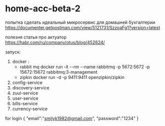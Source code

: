 # home-acc-beta-2
попытка сделать идеальный микросервис для домашней бухгалтерии
https://documenter.getpostman.com/view/5121731/SzzoaFg1?version=latest

полезня статья про актуатор
https://habr.com/ru/company/otus/blog/452624/


запуск:

1. docker : 
    - rabbit mq
docker run -it --rm --name rabbitmq -p 5672:5672 -p 15672:15672 rabbitmq:3-management
    - zipkin
docker run -d -p 9411:9411 openzipkin/zipkin
2. config-service
3. discovery-service
4. zuul-service
5. user-service
6. bills-service
7. currency-service


for login
{
	"email":"smilyk1982@gmail.com",
	"password":"1234"
}